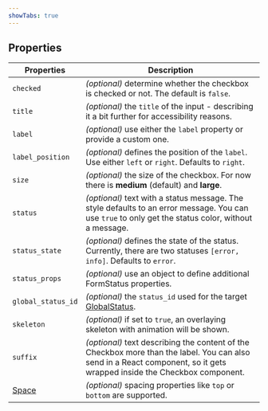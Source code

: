 ```yaml
---
showTabs: true
---
```


## Properties

| Properties                                  | Description                                                                                                                                                             |
| ------------------------------------------- | ----------------------------------------------------------------------------------------------------------------------------------------------------------------------- |
| `checked`                                   | _(optional)_ determine whether the checkbox is checked or not. The default is `false`.                                                                                 |
| `title`                                     | _(optional)_ the `title` of the input - describing it a bit further for accessibility reasons.                                                                          |
| `label`                                     | _(optional)_ use either the `label` property or provide a custom one.                                                                                                     |
| `label_position`                            | _(optional)_ defines the position of the `label`. Use either `left` or `right`. Defaults to `right`.                                                                    |
| `size`                                      | _(optional)_ the size of the checkbox. For now there is **medium** (default) and **large**.                                                                             |
| `status`                                    | _(optional)_ text with a status message. The style defaults to an error message. You can use `true` to only get the status color, without a message.                    |
| `status_state`                              | _(optional)_ defines the state of the status. Currently, there are two statuses `[error, info]`. Defaults to `error`.                                                    |
| `status_props`                              | _(optional)_ use an object to define additional FormStatus properties.                                                                                                  |
| `global_status_id`                          | _(optional)_ the `status_id` used for the target [GlobalStatus](/uilib/components/global-status).                                                                       |
| `skeleton`                                  | _(optional)_ if set to `true`, an overlaying skeleton with animation will be shown.                                                                                     |
| `suffix`                                    | _(optional)_ text describing the content of the Checkbox more than the label. You can also send in a React component, so it gets wrapped inside the Checkbox component. |
| [Space](/uilib/components/space/properties) | _(optional)_ spacing properties like `top` or `bottom` are supported.                                                                                                   |
